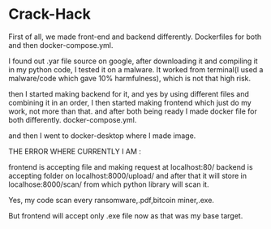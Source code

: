 # Crack-Hack
First of all, we made front-end and backend differently.
Dockerfiles for both and then docker-compose.yml.

I found out .yar file source on google,
after downloading it and compiling it in my python code,
I tested it on a malware.
It worked from terminal(I used a malware/code which gave 10% harmfulness),
which is not that high risk.

then I started making backend for it,
and yes by using different files and combining it
in an order, I then started making frontend which just do my work,
not more than that.
and after both being ready I made docker file for both differently.
docker-compose.yml.

and then I went to docker-desktop where I made image.

THE ERROR WHERE CURRENTLY I AM :

frontend is accepting file and making request at localhost:80/
backend is accepting folder on localhost:8000/upload/
and after that it will store in localhose:8000/scan/
from which python library will scan it.




Yes, my code scan every ransomware,.pdf,bitcoin miner,.exe.



But frontend will accept only .exe file now as that was my base target.